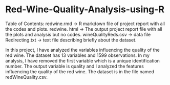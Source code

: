 # Red-Wine-Quality-Analysis-using-R
Table of Contents:
redwine.rmd -> R markdown file of project report with all the codes and plots.
redwine. html -> The output project report file with all the plots and analysis but no codes.
wineQualityReds.csv -> data file 
Redirecting.txt -> text file describing briefly about the dataset.

In this project, I have analyzed the variables influencing the quality of the red wine. The dataset has 13 variables and 1599 observations. In my analysis, I have removed the first variable which is a unique identification number. The output variable is quality and I analyzed the features influencing the quality of the red wine. The dataset is in the file named redWineQuality.csv.
